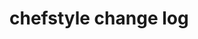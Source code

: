 # chefstyle change log

<!-- latest_release -->
<!-- latest_release -->

<!-- release_rollup -->
<!-- release_rollup -->

<!-- latest_stable_release -->
<!-- latest_stable_release -->